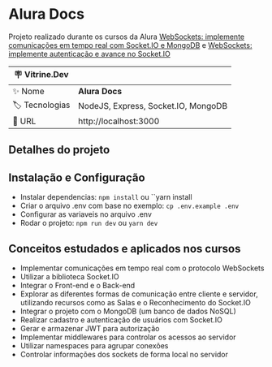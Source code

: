 # Alura Docs

Projeto realizado durante os cursos da Alura [WebSockets: implemente comunicações em tempo real com Socket.IO e MongoDB](https://cursos.alura.com.br/course/websockets-comunicacoes-tempo-real-socket-io-mongodb) e [WebSockets: implemente autenticação e avance no Socket.IO](https://cursos.alura.com.br/course/websockets-implemente-autenticacao-avance-socket-io)

| :placard: Vitrine.Dev |     |
| -------------  | --- |
| :sparkles: Nome        | **Alura Docs**
| :label: Tecnologias | NodeJS, Express, Socket.IO, MongoDB
| :rocket: URL         | http://localhost:3000

## Detalhes do projeto
## Instalação e Configuração

* Instalar dependencias: `npm install` ou ``yarn install
* Criar o arquivo .env com base no exemplo: `cp .env.example .env`
* Configurar as variaveis no arquivo .env
* Rodar o projeto: `npm run dev` ou `yarn dev`

## Conceitos estudados e aplicados nos cursos

* Implementar comunicações em tempo real com o protocolo WebSockets
* Utilizar a biblioteca Socket.IO
* Integrar o Front-end e o Back-end
* Explorar as diferentes formas de comunicação entre cliente e servidor, utilizando recursos como as Salas e o Reconhecimento do Socket.IO
* Integrar o projeto com o MongoDB (um banco de dados NoSQL)
* Realizar cadastro e autenticação de usuários com Socket.IO
* Gerar e armazenar JWT para autorização
* Implementar middlewares para controlar os acessos ao servidor
* Utilizar namespaces para agrupar conexões
* Controlar informações dos sockets de forma local no servidor
